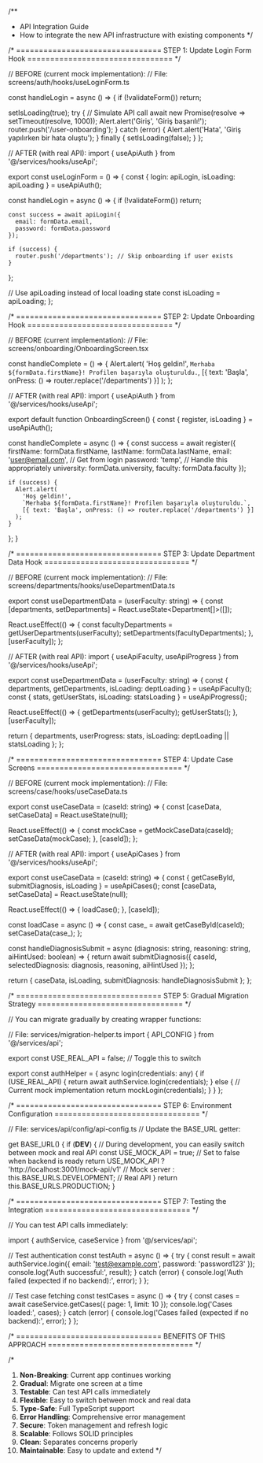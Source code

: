 /**
 * API Integration Guide
 * How to integrate the new API infrastructure with existing components
 */

/* ================================
   STEP 1: Update Login Form Hook
   ================================ */

// BEFORE (current mock implementation):
// File: screens/auth/hooks/useLoginForm.ts

const handleLogin = async () => {
  if (!validateForm()) return;
  
  setIsLoading(true);
  try {
    // Simulate API call
    await new Promise(resolve => setTimeout(resolve, 1000));
    Alert.alert('Giriş', 'Giriş başarılı!');
    router.push('/user-onboarding');
  } catch (error) {
    Alert.alert('Hata', 'Giriş yapılırken bir hata oluştu');
  } finally {
    setIsLoading(false);
  }
};

// AFTER (with real API):
import { useApiAuth } from '@/services/hooks/useApi';

export const useLoginForm = () => {
  const { login: apiLogin, isLoading: apiLoading } = useApiAuth();
  
  const handleLogin = async () => {
    if (!validateForm()) return;
    
    const success = await apiLogin({
      email: formData.email,
      password: formData.password
    });
    
    if (success) {
      router.push('/departments'); // Skip onboarding if user exists
    }
  };
  
  // Use apiLoading instead of local loading state
  const isLoading = apiLoading;
};

/* ================================
   STEP 2: Update Onboarding Hook
   ================================ */

// BEFORE (current implementation):
// File: screens/onboarding/OnboardingScreen.tsx

const handleComplete = () => {
  Alert.alert(
    'Hoş geldin!',
    `Merhaba ${formData.firstName}! Profilen başarıyla oluşturuldu.`,
    [{ text: 'Başla', onPress: () => router.replace('/departments') }]
  );
};

// AFTER (with real API):
import { useApiAuth } from '@/services/hooks/useApi';

export default function OnboardingScreen() {
  const { register, isLoading } = useApiAuth();
  
  const handleComplete = async () => {
    const success = await register({
      firstName: formData.firstName,
      lastName: formData.lastName,
      email: 'user@email.com', // Get from login
      password: 'temp', // Handle this appropriately
      university: formData.university,
      faculty: formData.faculty
    });
    
    if (success) {
      Alert.alert(
        'Hoş geldin!',
        `Merhaba ${formData.firstName}! Profilen başarıyla oluşturuldu.`,
        [{ text: 'Başla', onPress: () => router.replace('/departments') }]
      );
    }
  };
}

/* ================================
   STEP 3: Update Department Data Hook
   ================================ */

// BEFORE (current mock implementation):
// File: screens/departments/hooks/useDepartmentData.ts

export const useDepartmentData = (userFaculty: string) => {
  const [departments, setDepartments] = React.useState<Department[]>([]);
  
  React.useEffect(() => {
    const facultyDepartments = getUserDepartments(userFaculty);
    setDepartments(facultyDepartments);
  }, [userFaculty]);
};

// AFTER (with real API):
import { useApiFaculty, useApiProgress } from '@/services/hooks/useApi';

export const useDepartmentData = (userFaculty: string) => {
  const { departments, getDepartments, isLoading: deptLoading } = useApiFaculty();
  const { stats, getUserStats, isLoading: statsLoading } = useApiProgress();
  
  React.useEffect(() => {
    getDepartments(userFaculty);
    getUserStats();
  }, [userFaculty]);
  
  return {
    departments,
    userProgress: stats,
    isLoading: deptLoading || statsLoading
  };
};

/* ================================
   STEP 4: Update Case Screens
   ================================ */

// BEFORE (current mock implementation):
// File: screens/case/hooks/useCaseData.ts

export const useCaseData = (caseId: string) => {
  const [caseData, setCaseData] = React.useState(null);
  
  React.useEffect(() => {
    const mockCase = getMockCaseData(caseId);
    setCaseData(mockCase);
  }, [caseId]);
};

// AFTER (with real API):
import { useApiCases } from '@/services/hooks/useApi';

export const useCaseData = (caseId: string) => {
  const { getCaseById, submitDiagnosis, isLoading } = useApiCases();
  const [caseData, setCaseData] = React.useState(null);
  
  React.useEffect(() => {
    loadCase();
  }, [caseId]);
  
  const loadCase = async () => {
    const case_ = await getCaseById(caseId);
    setCaseData(case_);
  };
  
  const handleDiagnosisSubmit = async (diagnosis: string, reasoning: string, aiHintUsed: boolean) => {
    return await submitDiagnosis({
      caseId,
      selectedDiagnosis: diagnosis,
      reasoning,
      aiHintUsed
    });
  };
  
  return {
    caseData,
    isLoading,
    submitDiagnosis: handleDiagnosisSubmit
  };
};

/* ================================
   STEP 5: Gradual Migration Strategy
   ================================ */

// You can migrate gradually by creating wrapper functions:

// File: services/migration-helper.ts
import { API_CONFIG } from '@/services/api';

export const USE_REAL_API = false; // Toggle this to switch

export const authHelper = {
  async login(credentials: any) {
    if (USE_REAL_API) {
      return await authService.login(credentials);
    } else {
      // Current mock implementation
      return mockLogin(credentials);
    }
  }
};

/* ================================
   STEP 6: Environment Configuration
   ================================ */

// File: services/api/config/api-config.ts
// Update the BASE_URL getter:

get BASE_URL() {
  if (__DEV__) {
    // During development, you can easily switch between mock and real API
    const USE_MOCK_API = true; // Set to false when backend is ready
    return USE_MOCK_API 
      ? 'http://localhost:3001/mock-api/v1' // Mock server
      : this.BASE_URLS.DEVELOPMENT; // Real API
  }
  return this.BASE_URLS.PRODUCTION;
}

/* ================================
   STEP 7: Testing the Integration
   ================================ */

// You can test API calls immediately:

import { authService, caseService } from '@/services/api';

// Test authentication
const testAuth = async () => {
  try {
    const result = await authService.login({
      email: 'test@example.com',
      password: 'password123'
    });
    console.log('Auth successful:', result);
  } catch (error) {
    console.log('Auth failed (expected if no backend):', error);
  }
};

// Test case fetching
const testCases = async () => {
  try {
    const cases = await caseService.getCases({ page: 1, limit: 10 });
    console.log('Cases loaded:', cases);
  } catch (error) {
    console.log('Cases failed (expected if no backend):', error);
  }
};

/* ================================
   BENEFITS OF THIS APPROACH
   ================================ */

/*
1. **Non-Breaking**: Current app continues working
2. **Gradual**: Migrate one screen at a time
3. **Testable**: Can test API calls immediately
4. **Flexible**: Easy to switch between mock and real data
5. **Type-Safe**: Full TypeScript support
6. **Error Handling**: Comprehensive error management
7. **Secure**: Token management and refresh logic
8. **Scalable**: Follows SOLID principles
9. **Clean**: Separates concerns properly
10. **Maintainable**: Easy to update and extend
*/